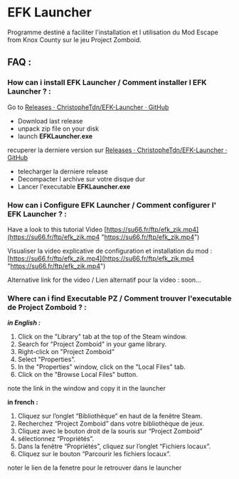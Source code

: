 # EFK Launcher

Programme destiné a faciliter l'installation et l utilisation du Mod Escape from Knox County
sur le jeu Project Zomboid.

## FAQ :

### How can i install EFK Launcher / Comment installer l EFK Launcher ? :

Go to [Releases · ChristopheTdn/EFK-Launcher · GitHub](https://github.com/ChristopheTdn/EFK-Launcher/releases)

* Download last release
* unpack zip file on your disk
* launch **EFKLauncher.exe**

recuperer la derniere version sur  [Releases · ChristopheTdn/EFK-Launcher · GitHub](https://github.com/ChristopheTdn/EFK-Launcher/releases)

* telecharger la derniere release
* Decompacter l archive sur votre disque dur
* Lancer l'executable **EFKLauncher.exe**

### How can i Configure EFK Launcher / Comment configurer l' EFK Launcher ?  :

Have a look to this tutorial Video
[https://su66.fr/ftp/efk_zik.mp4](https://su66.fr/ftp/efk_zik.mp4 "https://su66.fr/ftp/efk_zik.mp4")

Visualiser la video explicative de configuration et installation du mod :
[https://su66.fr/ftp/efk_zik.mp4](https://su66.fr/ftp/efk_zik.mp4 "https://su66.fr/ftp/efk_zik.mp4")

Alternative link for the video / Lien alternatif pour la video :  soon...

### Where can i find Executable PZ / Comment trouver l'executable de Project Zomboid ? :

***in English :***

1. Click on the "Library" tab at the top of the Steam window.
2. Search for "Project Zomboid" in your game library.
3. Right-click on "Project Zomboid"
4. Select "Properties".
5. In the "Properties" window, click on the "Local Files" tab.
6. Click on the "Browse Local Files" button.

note the link in the window and copy it in the launcher

**in french :**

1. Cliquez sur l’onglet “Bibliothèque” en haut de la fenêtre Steam.
2. Recherchez “Project Zomboid” dans votre bibliothèque de jeux.
3. Cliquez avec le bouton droit de la souris sur “Project Zomboid”
4. sélectionnez “Propriétés”.
5. Dans la fenêtre “Propriétés”, cliquez sur l’onglet “Fichiers locaux”.
6. Cliquez sur le bouton “Parcourir les fichiers locaux”.

noter le lien de la fenetre pour le retrouver dans le launcher
